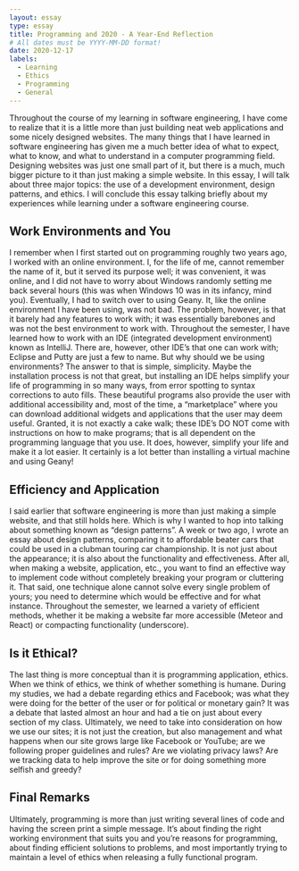 ```yaml
---
layout: essay
type: essay
title: Programming and 2020 - A Year-End Reflection
# All dates must be YYYY-MM-DD format!
date: 2020-12-17
labels:
  - Learning
  - Ethics
  - Programming
  - General
---
```



Throughout the course of my learning in software engineering, I have come to realize that it is a little more than just building neat web applications and some nicely designed websites. The many things that I have learned in software engineering has given me a much better idea of what to expect, what to know, and what to understand in a computer programming field. Designing websites was just one small part of it, but there is a much, much bigger picture to it than just making a simple website. In this essay, I will talk about three major topics: the use of a development environment, design patterns, and ethics. I will conclude this essay talking briefly about my experiences while learning under a software engineering course.

## Work Environments and You
I remember when I first started out on programming roughly two years ago, I worked with an online environment. I, for the life of me, cannot remember the name of it, but it served its purpose well; it was convenient, it was online, and I did not have to worry about Windows randomly setting me back several hours (this was when Windows 10 was in its infancy, mind you). Eventually, I had to switch over to using Geany. It, like the online environment I have been using, was not bad. The problem, however, is that it barely had any features to work with; it was essentially barebones and was not the best environment to work with. Throughout the semester, I have learned how to work with an IDE (integrated development environment) known as IntelliJ. There are, however, other IDE’s that one can work with; Eclipse and Putty are just a few to name. But why should we be using environments? The answer to that is simple, simplicity. Maybe the installation process is not that great, but installing an IDE helps simplify your life of programming in so many ways, from error spotting to syntax corrections to auto fills. These beautiful programs also provide the user with additional accessibility and, most of the time, a “marketplace” where you can download additional widgets and applications that the user may deem useful. Granted, it is not exactly a cake walk; these IDE’s DO NOT come with instructions on how to make programs; that is all dependent on the programming language that you use. It does, however, simplify your life and make it a lot easier. It certainly is a lot better than installing a virtual machine and using Geany!

## Efficiency and Application
I said earlier that software engineering is more than just making a simple website, and that still holds here. Which is why I wanted to hop into talking about something known as “design patterns”. A week or two ago, I wrote an essay about design patterns, comparing it to affordable beater cars that could be used in a clubman touring car championship. It is not just about the appearance; it is also about the functionality and effectiveness. After all, when making a website, application, etc., you want to find an effective way to implement code without completely breaking your program or cluttering it. That said, one technique alone cannot solve every single problem of yours; you need to determine which would be effective and for what instance. Throughout the semester, we learned a variety of efficient methods, whether it be making a website far more accessible (Meteor and React) or compacting functionality (underscore).

## Is it Ethical?
The last thing is more conceptual than it is programming application, ethics. When we think of ethics, we think of whether something is humane. During my studies, we had a debate regarding ethics and Facebook; was what they were doing for the better of the user or for political or monetary gain? It was a debate that lasted almost an hour and had a tie on just about every section of my class. Ultimately, we need to take into consideration on how we use our sites; it is not just the creation, but also management and what happens when our site grows large like Facebook or YouTube; are we following proper guidelines and rules? Are we violating privacy laws? Are we tracking data to help improve the site or for doing something more selfish and greedy?

## Final Remarks
Ultimately, programming is more than just writing several lines of code and having the screen print a simple message. It’s about finding the right working environment that suits you and you’re reasons for programming, about finding efficient solutions to problems, and most importantly trying to maintain a level of ethics when releasing a fully functional program.
